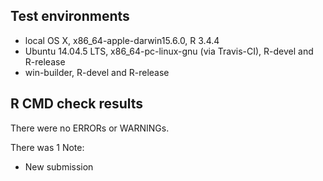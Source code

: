 ## Test environments
* local OS X, x86_64-apple-darwin15.6.0, R 3.4.4
* Ubuntu 14.04.5 LTS, x86_64-pc-linux-gnu (via Travis-CI), R-devel and R-release
* win-builder, R-devel and R-release

## R CMD check results
There were no ERRORs or WARNINGs.

There was 1 Note:

* New submission